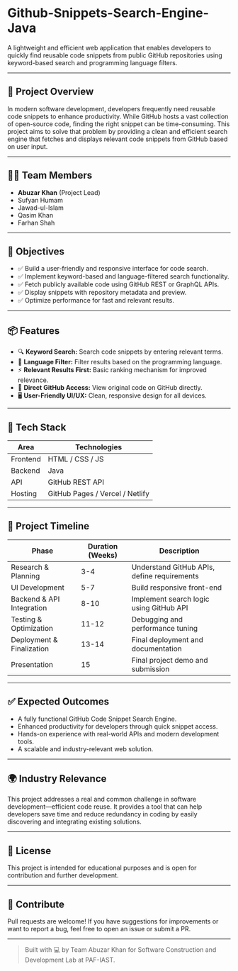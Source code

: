 # Github-Snippets-Search-Engine-Java

A lightweight and efficient web application that enables developers to quickly find reusable code snippets from public GitHub repositories using keyword-based search and programming language filters.

---

## 📌 Project Overview

In modern software development, developers frequently need reusable code snippets to enhance productivity. While GitHub hosts a vast collection of open-source code, finding the right snippet can be time-consuming. This project aims to solve that problem by providing a clean and efficient search engine that fetches and displays relevant code snippets from GitHub based on user input.

---

## 🧑‍💻 Team Members

- **Abuzar Khan** (Project Lead)
- Sufyan Humam
- Jawad-ul-Islam
- Qasim Khan
- Farhan Shah

---

## 🎯 Objectives

- ✅ Build a user-friendly and responsive interface for code search.
- ✅ Implement keyword-based and language-filtered search functionality.
- ✅ Fetch publicly available code using GitHub REST or GraphQL APIs.
- ✅ Display snippets with repository metadata and preview.
- ✅ Optimize performance for fast and relevant results.

---

## 📦 Features

- 🔍 **Keyword Search:** Search code snippets by entering relevant terms.
- 🧠 **Language Filter:** Filter results based on the programming language.
- ⚡ **Relevant Results First:** Basic ranking mechanism for improved relevance.
- 📂 **Direct GitHub Access:** View original code on GitHub directly.
- 🖥️ **User-Friendly UI/UX:** Clean, responsive design for all devices.

---

## 🧪 Tech Stack

| Area        | Technologies                    |
|-------------|---------------------------------|
| Frontend    | HTML / CSS / JS                 |
| Backend     | Java                            |
| API         | GitHub REST API                 |
| Hosting     | GitHub Pages / Vercel / Netlify |

---

## 🚧 Project Timeline

| Phase                      | Duration (Weeks) | Description                                   |
|---------------------------|------------------|-----------------------------------------------|
| Research & Planning       | 3-4              | Understand GitHub APIs, define requirements   |
| UI Development            | 5-7              | Build responsive front-end                    |
| Backend & API Integration | 8-10             | Implement search logic using GitHub API       |
| Testing & Optimization    | 11-12            | Debugging and performance tuning              |
| Deployment & Finalization | 13-14            | Final deployment and documentation            |
| Presentation              | 15               | Final project demo and submission             |

---

## ✅ Expected Outcomes

- A fully functional GitHub Code Snippet Search Engine.
- Enhanced productivity for developers through quick snippet access.
- Hands-on experience with real-world APIs and modern development tools.
- A scalable and industry-relevant web solution.

---

## 🌍 Industry Relevance

This project addresses a real and common challenge in software development—efficient code reuse. It provides a tool that can help developers save time and reduce redundancy in coding by easily discovering and integrating existing solutions.

---

## 📄 License

This project is intended for educational purposes and is open for contribution and further development.

---

## 📣 Contribute

Pull requests are welcome! If you have suggestions for improvements or want to report a bug, feel free to open an issue or submit a PR.

---

> Built with 💻 by Team Abuzar Khan for Software Construction and Development Lab at PAF-IAST.